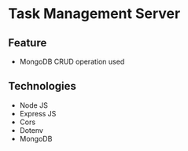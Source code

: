 # Task Management Server

## Feature
* MongoDB CRUD operation used

## Technologies
* Node JS
* Express JS
* Cors
* Dotenv
* MongoDB
